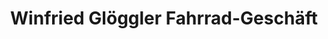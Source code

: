 ---
title: "Winfried Glöggler Fahrrad-Geschäft"
url: /dornstadt/winfried-gloeggler-fahrrad-geschaeft/
shop: Fahrrad
---